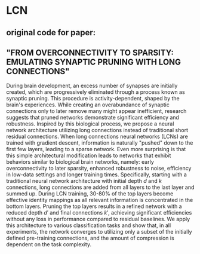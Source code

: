 # LCN
## original code for paper:
## "FROM OVERCONNECTIVITY TO SPARSITY: EMULATING SYNAPTIC PRUNING WITH LONG CONNECTIONS"

During brain development, an excess number of synapses are initially created, which are progressively eliminated through a process known as synaptic pruning. This procedure is activity-dependent, shaped by the brain's experiences. While creating an overabundance of synaptic connections only to later remove many might appear inefficient, research suggests that pruned networks demonstrate significant efficiency and robustness. Inspired by this biological process, we propose a neural network architecture utilizing long connections instead of traditional short residual connections. When long connections neural networks (LCNs) are trained with gradient descent, information is naturally "pushed" down to the first few layers, leading to a sparse network. Even more surprising is that this simple architectural modification leads to networks that exhibit behaviors similar to biological brain networks, namely: early overconnectivity to later sparsity, enhanced robustness to noise, efficiency in low-data settings and longer training times. Specifically, starting with a traditional neural network architecture with initial depth $d$ and $k$ connections, long connections are added from all layers to the last layer and summed up. During LCN training, 30-80% of the top layers become effective identity mappings as all relevant information is concentrated in the bottom layers. Pruning the top layers results in a refined network with a reduced depth $d'$ and final connections $k'$, achieving significant efficiencies without any loss in performance compared to residual baselines. We apply this architecture to various classification tasks and show that, in all experiments, the network converges to utilizing only a subset of the initially defined pre-training connections, and the amount of compression is dependent on the task complexity.
